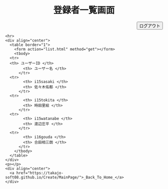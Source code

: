 <html><head>
    <meta http-equiv="content-type" content="text/html; charset=utf-8">
    <title>List (Book Management)</title>
  </head>

  <body>
    <div align="center">
      <h1>登録者一覧画面</h1>
    </div>
    <div align="right">
      <input type="submit" value="ログアウト" onclick="logOut()">
    </div>
    <script>
      function logOut(){
      location.href = "https://takajo-soft08.github.io/Create/";      
      }
    </script>
    
    <hr>
    <div align="center">
      <table border="1">
        <form action="list.html" method="get"></form>
        <tbody>
	  <tr>            
	  <th> ユーザーID </th>
            <th> ユーザー名 </th>
          </tr>
	  <tr>
            <th> i15sasaki </th>
            <th> 佐々木佑都 </th>
          </tr>
	  <tr>
            <th> i15tokita </th>
            <th> 時田里絵 </th>
          </tr>
	  <tr>
            <th> i15watanabe </th>
            <th> 渡辺庄平 </th>
          </tr>
	  <tr>
            <th> i16gouda </th>
            <th> 合田相三朗 </th>
          </tr>
        </tbody>
      </table>
    </div>
    <p></p>
    <div align="center">
      <a href="https://takajo-soft08.github.io/Create/MainPage/">_Back_To_Home_</a>
    </div>

  


</body></html>

